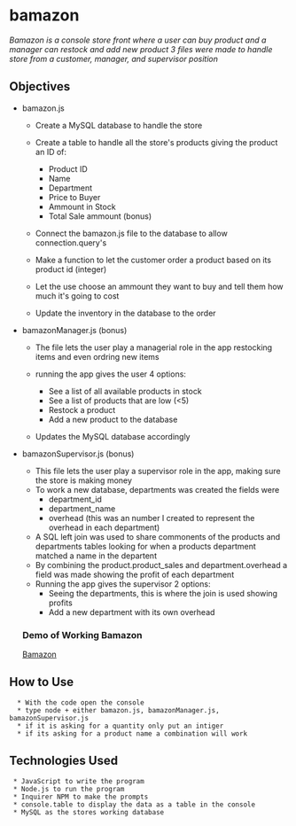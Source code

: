 # bamazon

_Bamazon is a console store front where a user can buy product and a manager can restock and add new product 3 files were made to handle store from a customer, manager, and supervisor position_

## Objectives

- bamazon.js

  - Create a MySQL database to handle the store
  - Create a table to handle all the store's products giving the product an ID of:

    - Product ID
    - Name
    - Department
    - Price to Buyer
    - Ammount in Stock
    - Total Sale ammount (bonus)

  - Connect the bamazon.js file to the database to allow connection.query's
  - Make a function to let the customer order a product based on its product id (integer)
  - Let the use choose an ammount they want to buy and tell them how much it's going to cost
  - Update the inventory in the database to the order

- bamazonManager.js (bonus)

  - The file lets the user play a managerial role in the app restocking items and even ordring new items
  - running the app gives the user 4 options:

    - See a list of all available products in stock
    - See a list of products that are low (<5)
    - Restock a product
    - Add a new product to the database

  - Updates the MySQL database accordingly

- bamazonSupervisor.js (bonus)
  - This file lets the user play a supervisor role in the app, making sure the store is making money
  - To work a new database, departments was created the fields were
    - department_id
    - department_name
    - overhead (this was an number I created to represent the overhead in each department)
  - A SQL left join was used to share commonents of the products and departments tables looking for when a products department matched a name in the departent
  - By combining the product.product_sales and department.overhead a field was made showing the profit of each department
  - Running the app gives the supervisor 2 options:
    - Seeing the departments, this is where the join is used showing profits
    - Add a new department with its own overhead
  ### Demo of Working Bamazon
  [Bamazon](https://drive.google.com/open?id=1S7xrBc2cQvxAnocY9_9Lv9tgpr1LpXAJ)

## How to Use

      * With the code open the console
      * type node + either bamazon.js, bamazonManager.js, bamazonSupervisor.js
      * if it is asking for a quantity only put an intiger
      * if its asking for a product name a combination will work

## Technologies Used

     * JavaScript to write the program
     * Node.js to run the program
     * Inquirer NPM to make the prompts
     * console.table to display the data as a table in the console
     * MySQL as the stores working database
